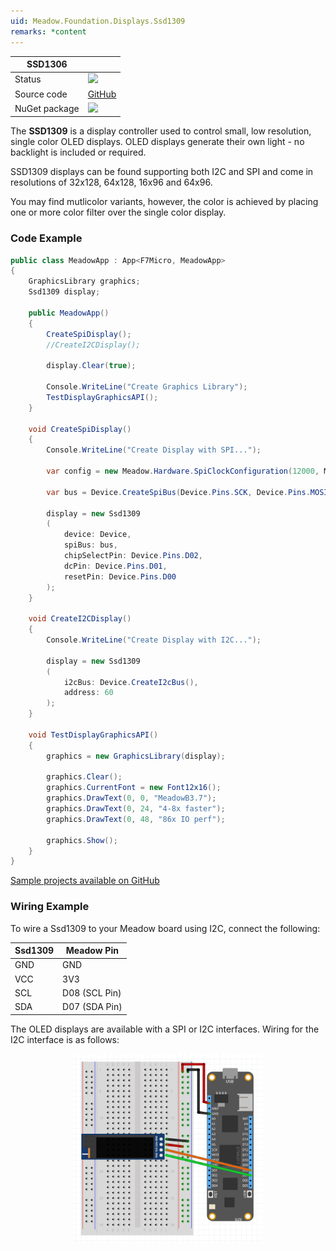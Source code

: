 ```yaml
---
uid: Meadow.Foundation.Displays.Ssd1309
remarks: *content
---
```


| SSD1306       |             |
|---------------|-------------|
| Status        | <img src="https://img.shields.io/badge/Working-brightgreen" style="width: auto; height: -webkit-fill-available;" /> |
| Source code   | [GitHub](https://github.com/WildernessLabs/Meadow.Foundation/tree/master/Source/Meadow.Foundation.Peripherals/Displays.Ssd130x) |
| NuGet package | <a href="https://www.nuget.org/packages/Meadow.Foundation.Displays.Ssd130x/" target="_blank"><img src="https://img.shields.io/nuget/v/Meadow.Foundation.Displays.Ssd130x.svg?label=Meadow.Foundation.Displays.Ssd130x" style="width: auto; height: -webkit-fill-available;" /></a> |

The **SSD1309** is a display controller used to control small, low resolution, single color OLED displays. OLED displays generate their own light - no backlight is included or required.

SSD1309 displays can be found supporting both I2C and SPI and come in resolutions of 32x128, 64x128, 16x96 and 64x96.

You may find mutlicolor variants, however, the color is achieved by placing one or more color filter over the single color display.

### Code Example

```csharp
public class MeadowApp : App<F7Micro, MeadowApp>
{
    GraphicsLibrary graphics;
    Ssd1309 display;

    public MeadowApp()
    {
        CreateSpiDisplay();
        //CreateI2CDisplay();

        display.Clear(true);

        Console.WriteLine("Create Graphics Library");
        TestDisplayGraphicsAPI();
    }

    void CreateSpiDisplay()
    {
        Console.WriteLine("Create Display with SPI...");

        var config = new Meadow.Hardware.SpiClockConfiguration(12000, Meadow.Hardware.SpiClockConfiguration.Mode.Mode0);

        var bus = Device.CreateSpiBus(Device.Pins.SCK, Device.Pins.MOSI, Device.Pins.MISO, config);

        display = new Ssd1309
        (
            device: Device,
            spiBus: bus,
            chipSelectPin: Device.Pins.D02,
            dcPin: Device.Pins.D01,
            resetPin: Device.Pins.D00
        );
    }

    void CreateI2CDisplay()
    {
        Console.WriteLine("Create Display with I2C...");

        display = new Ssd1309
        (
            i2cBus: Device.CreateI2cBus(),
            address: 60
        );
    }

    void TestDisplayGraphicsAPI()
    {
        graphics = new GraphicsLibrary(display);

        graphics.Clear();
        graphics.CurrentFont = new Font12x16();
        graphics.DrawText(0, 0, "MeadowB3.7");
        graphics.DrawText(0, 24, "4-8x faster");
        graphics.DrawText(0, 48, "86x IO perf");

        graphics.Show();
    }
}
```

[Sample projects available on GitHub](https://github.com/WildernessLabs/Meadow.Foundation/tree/master/Source/Meadow.Foundation.Peripherals/Displays.Ssd1306/Samples) 

### Wiring Example

 To wire a Ssd1309 to your Meadow board using I2C, connect the following:

| Ssd1309 | Meadow Pin    |
|---------|---------------|
| GND     | GND           |
| VCC     | 3V3           |
| SCL     | D08 (SCL Pin) |
| SDA     | D07 (SDA Pin) |

The OLED displays are available with a SPI or I2C interfaces. Wiring for the I2C interface is as follows:

<img src="../../API_Assets/Meadow.Foundation.Displays.Ssd1309/SSD1309_Frizzing.png" 
    style="width: 60%; display: block; margin-left: auto; margin-right: auto;" />